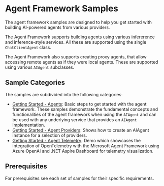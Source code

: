 # Agent Framework Samples

The agent framework samples are designed to help you get started with building AI-powered agents
from various providers.

The Agent Framework supports building agents using various infererence and inference-style services.
All these are supported using the single `ChatClientAgent` class.

The Agent Framework also supports creating proxy agents, that allow accessing remote agents as if they
were local agents. These are supported using various `AIAgent` subclasses.

## Sample Categories

The samples are subdivided into the following categories:

- [Getting Started - Agents](./GettingStarted/Agents/README.md): Basic steps to get started with the agent framework.
  These samples demonstrate the fundamental concepts and functionalities of the agent framework when using the
  `AIAgent` and can be used with any underlying service that provides an `AIAgent` implementation.
- [Getting Started - Agent Providers](./GettingStarted/AgentProviders/README.md): Shows how to create an AIAgent instance for a selection of providers.
- [Getting Started - Agent Telemetry](./GettingStarted/AgentOpenTelemetry/README.md): Demo which showcases the integration of OpenTelemetry with the Microsoft Agent Framework using Azure OpenAI and .NET Aspire Dashboard for telemetry visualization.

## Prerequisites

For prerequisites see each set of samples for their specific requirements.
